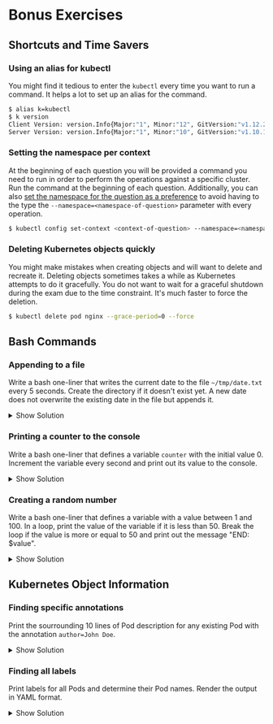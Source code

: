# Bonus Exercises

## Shortcuts and Time Savers

### Using an alias for kubectl

You might find it tedious to enter the `kubectl` every time you want to run a command. It helps a lot to set up an alias for the command.

```bash
$ alias k=kubectl
$ k version
Client Version: version.Info{Major:"1", Minor:"12", GitVersion:"v1.12.2", GitCommit:"17c77c7898218073f14c8d573582e8d2313dc740", GitTreeState:"clean", BuildDate:"2018-10-30T21:39:16Z", GoVersion:"go1.11.1", Compiler:"gc", Platform:"darwin/amd64"}
Server Version: version.Info{Major:"1", Minor:"10", GitVersion:"v1.10.11", GitCommit:"637c7e288581ee40ab4ca210618a89a555b6e7e9", GitTreeState:"clean", BuildDate:"2018-11-26T14:25:46Z", GoVersion:"go1.9.3", Compiler:"gc", Platform:"linux/amd64"}
```

### Setting the namespace per context

At the beginning of each question you will be provided a command you need to run in order to perform the operations against a specific cluster. Run the command at the beginning of each question. Additionally, you can also [set the namespace for the question as a preference](https://kubernetes.io/docs/concepts/overview/working-with-objects/namespaces/#setting-the-namespace-preference) to avoid having to the type the `--namespace=<namespace-of-question>` parameter with every operation.

```bash
$ kubectl config set-context <context-of-question> --namespace=<namespace-of-question>
```

### Deleting Kubernetes objects quickly

You might make mistakes when creating objects and will want to delete and recreate it. Deleting objects sometimes takes a while as Kubernetes attempts to do it gracefully. You do not want to wait for a graceful shutdown during the exam due to the time constraint. It's much faster to force the deletion.

```bash
$ kubectl delete pod nginx --grace-period=0 --force
```

## Bash Commands

### Appending to a file

Write a bash one-liner that writes the current date to the file `~/tmp/date.txt` every 5 seconds. Create the directory if it doesn't exist yet. A new date does not overwrite the existing date in the file but appends it.

<details><summary>Show Solution</summary>
<p>

```
if [ ! -d ~/tmp ]; then mkdir -p ~/tmp; fi; while true; do echo $(date) >> ~/tmp/date.txt; sleep 5; done;
```

</p>
</details>

### Printing a counter to the console

Write a bash one-liner that defines a variable `counter` with the initial value 0. Increment the variable every second and print out its value to the console.

<details><summary>Show Solution</summary>
<p>

```
counter=0; while true; do counter=$((counter+1)); echo "$counter"; sleep 1; done;
```

</p>
</details>

### Creating a random number

Write a bash one-liner that defines a variable with a value between 1 and 100. In a loop, print the value of the variable if it is less than 50. Break the loop if the value is more or equal to 50 and print out the message "END: $value".

<details><summary>Show Solution</summary>
<p>

```
while true; do random=$(((RANDOM % 100) + 1)); if [ $random -le 50 ]; then echo "$random"; else echo "END: $random"; break; fi; sleep 1; done;
```

</p>
</details>

## Kubernetes Object Information

### Finding specific annotations

Print the sourrounding 10 lines of Pod description for any existing Pod with the annotation `author=John Doe`.

<details><summary>Show Solution</summary>
<p>

```
kubectl describe pods | grep -C 10 "author=John Doe"
```

</p>
</details>

### Finding all labels

Print labels for all Pods and determine their Pod names. Render the output in YAML format.

<details><summary>Show Solution</summary>
<p>

```
kubectl get pods -o yaml | grep -C 5 labels:
```

</p>
</details>